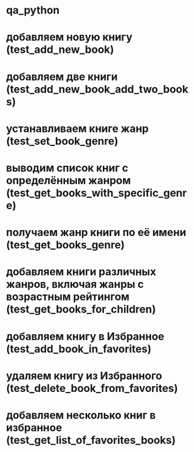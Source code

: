 # qa_python

# добавляем новую книгу (test_add_new_book)
# добавляем две книги (test_add_new_book_add_two_books)
# устанавливаем книге жанр (test_set_book_genre)
# выводим список книг с определённым жанром (test_get_books_with_specific_genre)
# получаем жанр книги по её имени (test_get_books_genre)
# добавляем книги различных жанров, включая жанры с возрастным рейтингом (test_get_books_for_children)
# добавляем книгу в Избранное (test_add_book_in_favorites)
# удаляем книгу из Избранного (test_delete_book_from_favorites)
# добавляем несколько книг в избранное (test_get_list_of_favorites_books)